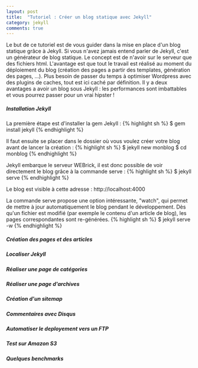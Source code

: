 ```yaml
---
layout: post
title:  "Tutoriel : Créer un blog statique avec Jekyll"
category: jekyll
comments: true
---
```


Le but de ce tutoriel est de vous guider dans la mise en place d'un blog statique grâce à Jekyll. Si vous n'avez jamais entend parler de Jekyll, c'est un générateur de blog statique. Le concept est de n'avoir sur le serveur que des fichiers html. L'avantage est que tout le travail est réalisé au moment du déploiement du blog (création des pages a partir des templates, génération des pages, ...). Plus besoin de passer du temps à optimiser Wordpress avec des plugins de caches, tout est ici caché par définition. Il y a deux avantages a avoir un blog sous Jekyll : les performances sont imbattables et vous pourrez passer pour un vrai hipster !

<!--more-->
##### Installation Jekyll
La première étape est d'installer la gem Jekyll : 
{% highlight sh %}
$ gem install jekyll
{% endhighlight %}

Il faut ensuite se placer dans le dossier où vous voulez créer votre blog avant de lancer la création :
{% highlight sh %}
$ jekyll new monblog
$ cd monblog
{% endhighlight %}

Jekyll embarque le serveur WEBrick, il est donc possible de voir directement le blog grâce à la commande serve :
{% highlight sh %}
$ jekyll serve
{% endhighlight %}

Le blog est visible à cette adresse : http://localhost:4000

La commande serve propose une option intéressante, "watch", qui permet de mettre à jour automatiquement le blog pendant le développement. Dès qu'un fichier est modifié (par exemple le contenu d'un article de blog), les pages correspondantes sont re-générées.
{% highlight sh %}
$ jekyll serve -w
{% endhighlight %}

##### Création des pages et des articles

##### Localiser Jekyll

##### Réaliser une page de catégories

##### Réaliser une page d'archives

##### Création d'un sitemap

##### Commentaires avec Disqus

##### Automatiser le deployement vers un FTP

##### Test sur Amazon S3

##### Quelques benchmarks